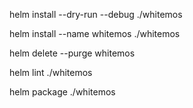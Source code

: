 helm install --dry-run --debug ./whitemos

helm install --name whitemos ./whitemos

helm delete --purge whitemos

helm lint ./whitemos

helm package ./whitemos